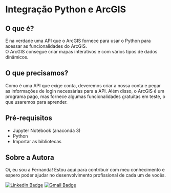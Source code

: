 # Integração Python e ArcGIS
## O que é?
É na verdade uma API que o ArcGIS fornece para usar o Python para acessar as funcionalidades do ArcGIS. <br>
O ArcGIS consegue criar mapas interativos e com vários tipos de dados dinâmicos. 

## O que precisamos?
Como é uma API que exige conta, deveremos criar a nossa conta e pegar as informações de login necessárias para a API. Além disso, o ArcGIS é um programa pago, mas fornece algumas funcionalidades gratuitas em teste, o que usaremos para aprender.

## Pré-requisitos 
- Jupyter Notebook (anaconda 3)
- Python
- Importar as bibliotecas 

## Sobre a Autora
Oi, eu sou a Fernanda! Estou aqui para contribuir com meu conhecimento e espero poder ajudar no desenvolvimento profissional de cada um de vocês.

[![Linkedin Badge](https://img.shields.io/badge/-Fernanda_Maki_Hirose-blue?style=flat-square&logo=Linkedin&logoColor=white&link=https://www.linkedin.com/in/fernanda-maki-hirose-801117208/)](https://www.linkedin.com/in/fernanda-maki-hirose-801117208/)  [![Gmail Badge](https://img.shields.io/badge/-femahi2020@gmail.com-c14438?style=flat-square&logo=Gmail&logoColor=white&link=mailto:femahi2020@gmail.com)](mailto:femahi2020@gmail.com)

